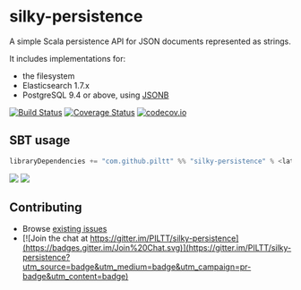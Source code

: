 silky-persistence
=====

A simple Scala persistence API for JSON documents represented as strings.

It includes implementations for:
 * the filesystem
 * Elasticsearch 1.7.x
 * PostgreSQL 9.4 or above, using [JSONB](https://wiki.postgresql.org/wiki/What's_new_in_PostgreSQL_9.4#JSONB_Binary_JSON_storage)

[![Build Status](https://secure.travis-ci.org/PILTT/silky-persistence.svg)](http://travis-ci.org/PILTT/silky-persistence) [![Coverage Status](https://coveralls.io/repos/PILTT/silky-persistence/badge.svg?branch=master&service=github)](https://coveralls.io/github/PILTT/silky-persistence?branch=master) [![codecov.io](https://codecov.io/github/PILTT/silky-persistence/coverage.svg?branch=master)](https://codecov.io/github/PILTT/silky-persistence?branch=master&view=all)

## SBT usage

```scala
libraryDependencies += "com.github.piltt" %% "silky-persistence" % <latest-version>
```

[<img src="https://img.shields.io/maven-central/v/com.github.piltt/silky-persistence_2.10*.svg?label=latest%20version%20for%202.10"/>](http://search.maven.org/#search%7Cga%7C1%7Cg%3Acom.github.piltt%20a%3Asilky-persistence_2.10) [<img src="https://img.shields.io/maven-central/v/com.github.piltt/silky-persistence_2.11*.svg?label=latest%20version%20for%202.11"/>](http://search.maven.org/#search%7Cga%7C1%7Cg%3Acom.github.piltt%20a%3Asilky-persistence_2.11)

## Contributing

 * Browse [existing issues](https://github.com/PILTT/silky-persistence/issues)
 * [![Join the chat at https://gitter.im/PILTT/silky-persistence](https://badges.gitter.im/Join%20Chat.svg)](https://gitter.im/PILTT/silky-persistence?utm_source=badge&utm_medium=badge&utm_campaign=pr-badge&utm_content=badge)
